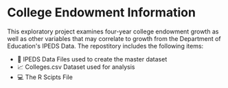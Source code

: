 # College Endowment Information

This exploratory project examines four-year college endowment growth as well as other variables that may correlate to growth from the Department of Education's IPEDS Data. The repostitory includes the following items:

 - :file_folder: IPEDS Data Files used to create the master dataset
 - :chart_with_upwards_trend: Colleges.csv Dataset used for analysis 
 - :computer: The R Scipts File
